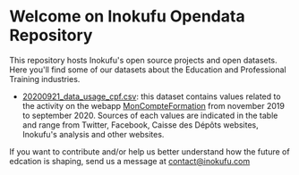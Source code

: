 # Welcome on Inokufu Opendata Repository

This repository hosts Inokufu's open source projects and open datasets. Here you'll find some of our datasets about the Education and Professional Training industries.

- [20200921_data_usage_cpf.csv](https://github.com/inokufu/opendata/blob/master/cpf/20200921_data_usage_cpf.csv): this dataset contains values related to the activity on the webapp [MonCompteFormation](https://www.moncompteformation.gouv.fr/espace-prive/html/#/) from november 2019 to september 2020. Sources of each values are indicated in the table and range from Twitter, Facebook, Caisse des Dépôts websites, Inokufu's analysis and other websites.


If you want to contribute and/or help us better understand how the future of edcation is shaping, send us a message at [contact@inokufu.com](mailto:contact@inokufu.com)
